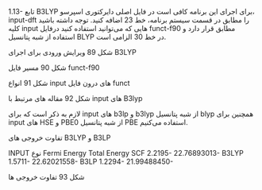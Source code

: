 
1.13- 	تابع B3LYP
برای اجرای این برنامه کافی است در  فایل اصلی دایرکتوری اسپرسو، input-dft  را  مطابق  در قسمت سیستم  برنامه، خط 23 اضافه کنید. توجه داشته باشید کلیه input  هایی که می‌توانید استفاده کنید درفایل  funct-f90 مطابق  قرار دارد و استفاده از شبه پتانسیل BLYP در خط 30    الزامی است.



شکل 89 ویرایش ورودی برای اجرای B3LYP





شکل 90 مسیر فایل funct-f90



شکل 91 انواع input  های درون فایل funct



شکل 92 مقاله های مرتبط با input  های B3lyp

لازم به ذکر است که برای input  های b3lp  و b3lyp  از شبه پتانسیل  blyp همچنین برای input های HSE  و  PBE0 از شبه پتانسیل  PBE استفاده می‌کنیم.


تفاوت خروجی های  B3LYP و B3LP

INPUT  نوع
Fermi Energy
Total Energy
SCF
2.2195-
22.76893013-
B3LYP
1.5711-
22.62021558-
B3LP
1.2294-
21.99488450-

شکل 93 تفاوت خروجی ها

